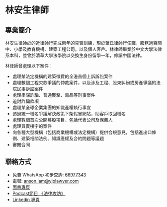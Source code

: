 # 林安生律師

## 專業簡介
林安生律師於的近律師行完成兩年的見習訓練，現於葉氏律師行任職，服務過百間中、小學及教育機構、建築工程公司，以及個人客戶。林律師畢業於中文大學法律系本科，並曾於清華大學法學院以交換生身份留學一年，修讀中國法律。

林律師曾處理以下案件：

- 處理某法定機構的建築徵費的全港首個上訴訴訟案件
- 處理數個工程欠款爭議的仲裁案件，以及涉及工程、股東糾紛或房產爭議的法院民事訴訟案件
- 處理串謀詐騙、普通襲擊、毒品等刑事案件
- 追討詐騙款項
- 處理某全球企業集團的知識產權執行事宜
- 透過統一域名爭議解決政策下架假冒網站，助客戶取回域名
- 處理數個首次公開募股項目，包括代表公司及保薦人
- 處理買賣樓宇的案件
- 向各種大型機構（包括商業機構或法定機構）提供合規意見，包括進出口條例、建築相關法例、知識產權及合約問題等議題
- 審閲合同

## 聯絡方式
- 免費 WhatsApp 初步查詢: [66977343](http://wa.link/8ctm8z)
- 電郵: anson.lam@yiplawyer.com
- [面書專頁](https://www.facebook.com/profile.php?id=61570174444691)
- [Podcast節目 《法律攻防》](https://open.spotify.com/show/6gscaqbc1EDUuGjvYQw7wL)
- [Linkedin 專頁](https://www.linkedin.com/in/anson-lam-87b843325/)
